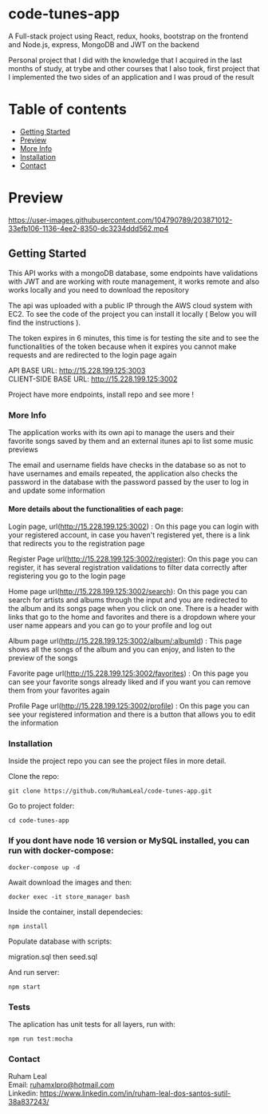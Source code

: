 # code-tunes-app

A Full-stack project using React, redux, hooks, bootstrap on the frontend and Node.js, express, MongoDB and JWT on the backend          

Personal project that I did with the knowledge that I acquired in the last months of study, at trybe and other courses that I also took, first project that I implemented the two sides of an application and I was proud of the result


# Table of contents

- [Getting Started](#getting-started)
- [Preview](#preview)
- [More Info](#more-info)
- [Installation](#installation)
- [Contact](#contact)


# Preview





https://user-images.githubusercontent.com/104790789/203871012-33efb106-1136-4ee2-8350-dc3234ddd562.mp4





## Getting Started

This API works with a mongoDB database, some endpoints have validations with JWT and are working with route management, it works remote and also works locally and you need to download the repository     

The api was uploaded with a public IP through the AWS cloud system with EC2. To see the code of the project you can install it locally ( Below you will find the instructions ).       

The token expires in 6 minutes, this time is for testing the site and to see the functionalities of the token because when it expires you cannot make requests and are redirected to the login page again



API BASE URL: http://15.228.199.125:3003        
CLIENT-SIDE BASE URL: http://15.228.199.125:3002  

Project have more endpoints, install repo and see more !

### More Info

The application works with its own api to manage the users and their favorite songs saved by them and an external itunes api to list some music previews 

The email and username fields have checks in the database so as not to have usernames and emails repeated, the application also checks the password in the database with the password passed by the user to log in and update some information         

#### More details about the functionalities of each page:     

Login page, url(http://15.228.199.125:3002) : On this page you can login with your registered account, in case you haven't registered yet, there is a link that redirects you to the registration page           

Register Page url(http://15.228.199.125:3002/register): On this page you can register, it has several registration validations to filter data correctly after registering you go to the login page

Home page url(http://15.228.199.125:3002/search): On this page you can search for artists and albums through the input and you are redirected to the album and its songs page when you click on one. There is a header with links that go to the home and favorites and there is a dropdown where your user name appears and you can go to your profile and log out

Album page url(http://15.228.199.125:3002/album/:albumId) : This page shows all the songs of the album and you can enjoy, and listen to the preview of the songs

Favorite page url(http://15.228.199.125:3002/favorites) : On this page you can see your favorite songs already liked and if you want you can remove them from your favorites again

Profile Page url(http://15.228.199.125:3002/profile) : On this page you can see your registered information and there is a button that allows you to edit the information
  

### Installation  

Inside the project repo you can see the project files in more detail.

Clone the repo:     
```
git clone https://github.com/RuhamLeal/code-tunes-app.git    
```

Go to project folder:     
```
cd code-tunes-app
```
          
### If you dont have node 16 version or MySQL installed, you can run with docker-compose:   
```
docker-compose up -d
```
 
Await download the images and then:    
```
docker exec -it store_manager bash
```

Inside the container, install dependecies:       
```
npm install
```

Populate database with scripts:    

migration.sql then seed.sql

And run server:       
```
npm start
```

### Tests

The aplication has unit tests for all layers, run with:
```
npm run test:mocha
```

### Contact

Ruham Leal    
Email: ruhamxlpro@hotmail.com    
Linkedin: https://www.linkedin.com/in/ruham-leal-dos-santos-sutil-38a837243/

